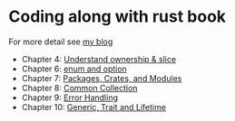 # Coding along with rust book
For more detail see [my blog](https://colorfullife.ml/pages/diary/erics-daily-life/eric93/tag/?tag=Rust)

* Chapter 4: [Understand ownership & slice](https://colorfullife.ml/pages/diary/erics-daily-life/eric93/)
* Chapter 6: [enum and option](https://colorfullife.ml/pages/diary/erics-daily-life/eric91/)
* Chapter 7: [Packages, Crates, and Modules](https://colorfullife.ml/pages/diary/erics-daily-life/eric92/)
* Chapter 8: [Common Collection](https://colorfullife.ml/pages/diary/erics-daily-life/eric94/)
* Chapter 9: [Error Handling](https://colorfullife.ml/pages/diary/erics-daily-life/eric95/)
* Chapter 10: [Generic, Trait and Lifetime](https://colorfullife.ml/pages/diary/erics-daily-life/eric96/)